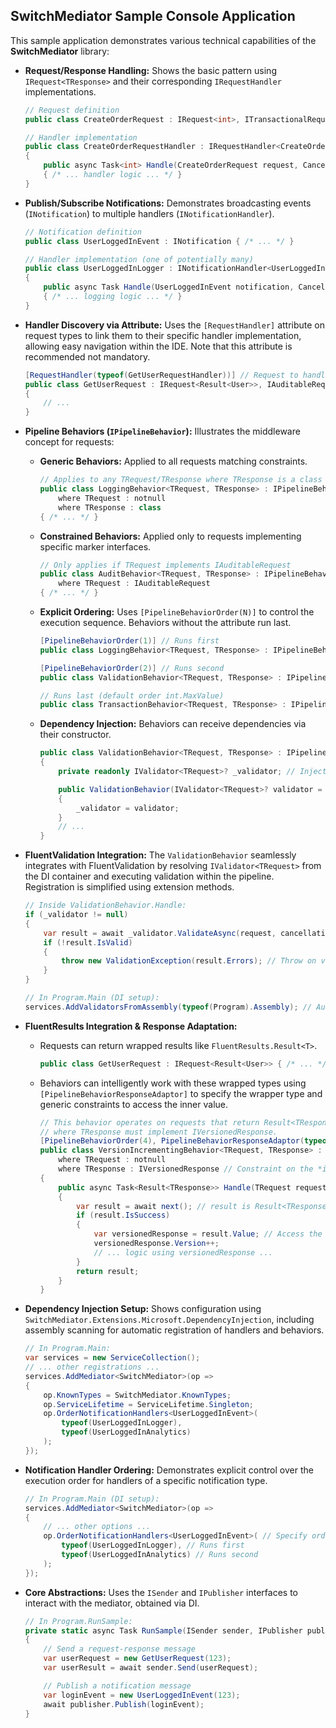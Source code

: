 ## SwitchMediator Sample Console Application

This sample application demonstrates various technical capabilities of the **SwitchMediator** library:

*   **Request/Response Handling:** Shows the basic pattern using `IRequest<TResponse>` and their corresponding `IRequestHandler` implementations.

    ```csharp
    // Request definition
    public class CreateOrderRequest : IRequest<int>, ITransactionalRequest { /* ... */ }

    // Handler implementation
    public class CreateOrderRequestHandler : IRequestHandler<CreateOrderRequest, int>
    {
        public async Task<int> Handle(CreateOrderRequest request, CancellationToken cancellationToken = default) =>
        { /* ... handler logic ... */ }
    }
    ```

*   **Publish/Subscribe Notifications:** Demonstrates broadcasting events (`INotification`) to multiple handlers (`INotificationHandler`).

    ```csharp
    // Notification definition
    public class UserLoggedInEvent : INotification { /* ... */ }

    // Handler implementation (one of potentially many)
    public class UserLoggedInLogger : INotificationHandler<UserLoggedInEvent>
    {
        public async Task Handle(UserLoggedInEvent notification, CancellationToken cancellationToken = default)
        { /* ... logging logic ... */ }
    }
    ```

*   **Handler Discovery via Attribute:** Uses the `[RequestHandler]` attribute on request types to link them to their specific handler implementation, allowing easy navigation within the IDE. Note that this attribute is recommended not mandatory. 

    ```csharp
    [RequestHandler(typeof(GetUserRequestHandler))] // Request to handler discovery (optional but recommended to ease code navigation)
    public class GetUserRequest : IRequest<Result<User>>, IAuditableRequest
    {
        // ...
    }
    ```

*   **Pipeline Behaviors (`IPipelineBehavior`):** Illustrates the middleware concept for requests:
    *   **Generic Behaviors:** Applied to all requests matching constraints.
        ```csharp
        // Applies to any TRequest/TResponse where TResponse is a class
        public class LoggingBehavior<TRequest, TResponse> : IPipelineBehavior<TRequest, TResponse>
            where TRequest : notnull
            where TResponse : class
        { /* ... */ }
        ```
    *   **Constrained Behaviors:** Applied only to requests implementing specific marker interfaces.
        ```csharp
        // Only applies if TRequest implements IAuditableRequest
        public class AuditBehavior<TRequest, TResponse> : IPipelineBehavior<TRequest, TResponse>
            where TRequest : IAuditableRequest
        { /* ... */ }
        ```
    *   **Explicit Ordering:** Uses `[PipelineBehaviorOrder(N)]` to control the execution sequence. Behaviors without the attribute run last.
        ```csharp
        [PipelineBehaviorOrder(1)] // Runs first
        public class LoggingBehavior<TRequest, TResponse> : IPipelineBehavior<TRequest, TResponse> { /* ... */ }

        [PipelineBehaviorOrder(2)] // Runs second
        public class ValidationBehavior<TRequest, TResponse> : IPipelineBehavior<TRequest, TResponse> { /* ... */ }

        // Runs last (default order int.MaxValue)
        public class TransactionBehavior<TRequest, TResponse> : IPipelineBehavior<TRequest, TResponse> { /* ... */ }
        ```
    *   **Dependency Injection:** Behaviors can receive dependencies via their constructor.
        ```csharp
        public class ValidationBehavior<TRequest, TResponse> : IPipelineBehavior<TRequest, TResponse>
        {
            private readonly IValidator<TRequest>? _validator; // Injected dependency

            public ValidationBehavior(IValidator<TRequest>? validator = null) // Constructor injection
            {
                _validator = validator;
            }
            // ...
        }
        ```

*   **FluentValidation Integration:** The `ValidationBehavior` seamlessly integrates with FluentValidation by resolving `IValidator<TRequest>` from the DI container and executing validation within the pipeline. Registration is simplified using extension methods.

    ```csharp
    // Inside ValidationBehavior.Handle:
    if (_validator != null)
    {
        var result = await _validator.ValidateAsync(request, cancellationToken);
        if (!result.IsValid)
        {
            throw new ValidationException(result.Errors); // Throw on validation failure
        }
    }

    // In Program.Main (DI setup):
    services.AddValidatorsFromAssembly(typeof(Program).Assembly); // Auto-register validators
    ```

*   **FluentResults Integration & Response Adaptation:**
    *   Requests can return wrapped results like `FluentResults.Result<T>`.
        ```csharp
        public class GetUserRequest : IRequest<Result<User>> { /* ... */ } // Returns Result<User>
        ```
    *   Behaviors can intelligently work with these wrapped types using `[PipelineBehaviorResponseAdaptor]` to specify the wrapper type and generic constraints to access the inner value.
        ```csharp
        // This behavior operates on requests that return Result<TResponse>,
        // where TResponse must implement IVersionedResponse.
        [PipelineBehaviorOrder(4), PipelineBehaviorResponseAdaptor(typeof(Result<>))]
        public class VersionIncrementingBehavior<TRequest, TResponse> : IPipelineBehavior<TRequest, Result<TResponse>>
            where TRequest : notnull
            where TResponse : IVersionedResponse // Constraint on the *inner* type
        {
            public async Task<Result<TResponse>> Handle(TRequest request, RequestHandlerDelegate<Result<TResponse>> next, CancellationToken cancellationToken = default)
            {
                var result = await next(); // result is Result<TResponse>
                if (result.IsSuccess)
                {
                    var versionedResponse = result.Value; // Access the inner TResponse value
                    versionedResponse.Version++;
                    // ... logic using versionedResponse ...
                }
                return result;
            }
        }
        ```

*   **Dependency Injection Setup:** Shows configuration using `SwitchMediator.Extensions.Microsoft.DependencyInjection`, including assembly scanning for automatic registration of handlers and behaviors.

    ```csharp
    // In Program.Main:
    var services = new ServiceCollection();
    // ... other registrations ...
    services.AddMediator<SwitchMediator>(op =>
    {
        op.KnownTypes = SwitchMediator.KnownTypes;
        op.ServiceLifetime = ServiceLifetime.Singleton;
        op.OrderNotificationHandlers<UserLoggedInEvent>(
            typeof(UserLoggedInLogger),
            typeof(UserLoggedInAnalytics)
        );
    });

    ```

*   **Notification Handler Ordering:** Demonstrates explicit control over the execution order for handlers of a specific notification type.

    ```csharp
    // In Program.Main (DI setup):
    services.AddMediator<SwitchMediator>(op =>
    {
        // ... other options ...
        op.OrderNotificationHandlers<UserLoggedInEvent>( // Specify order for UserLoggedInEvent
            typeof(UserLoggedInLogger), // Runs first
            typeof(UserLoggedInAnalytics) // Runs second
        );
    });
    ```

*   **Core Abstractions:** Uses the `ISender` and `IPublisher` interfaces to interact with the mediator, obtained via DI.

    ```csharp
    // In Program.RunSample:
    private static async Task RunSample(ISender sender, IPublisher publisher) // Injected instances
    {
        // Send a request-response message
        var userRequest = new GetUserRequest(123);
        var userResult = await sender.Send(userRequest);

        // Publish a notification message
        var loginEvent = new UserLoggedInEvent(123);
        await publisher.Publish(loginEvent);
    }
    ```